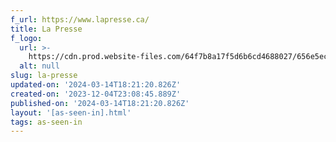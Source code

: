 ```yaml
---
f_url: https://www.lapresse.ca/
title: La Presse
f_logo:
  url: >-
    https://cdn.prod.website-files.com/64f7b8a17f5d6b6cd4688027/656e5ece1829aed042375aa7_media-lapress.png
  alt: null
slug: la-presse
updated-on: '2024-03-14T18:21:20.826Z'
created-on: '2023-12-04T23:08:45.889Z'
published-on: '2024-03-14T18:21:20.826Z'
layout: '[as-seen-in].html'
tags: as-seen-in
---
```



